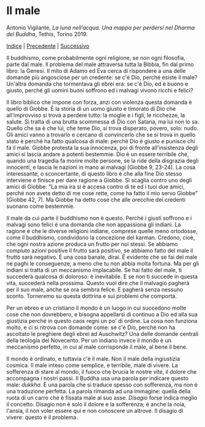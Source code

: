 # Il male

Antonio Vigilante, _La luna nell’acqua. Una mappa per perdersi nel Dharma del Buddha_, Tethis, Torino 2019.

[Indice](index.md) | [Precedente](il-male.md) | [Successivo](psicoterapia.md)

Il buddhismo, come probabilmente ogni religione, se non ogni filosofia, parte dal male. Il problema del male attraversa tutta la Bibbia, fin dal primo libro: la Genesi. Il mito di Adamo ed Eva cerca di rispondere a una delle domande più angosciose per un credente: se c'è Dio, perché esiste il male? Un'altra domanda che tormentava gli ebrei era: se c'è Dio, ed è buono e giusto, perché gli uomini buoni soffrono ed i malvagi vivono ricchi e felici?

Il libro biblico che impone con forza, anzi con violenza questa domanda è quello di Giobbe. È la storia di un uomo giusto e timorato di Dio che all'improvviso si trova a perdere tutto: la moglie e i figli, le ricchezze, la salute. Si tratta di una brutta scommessa di Dio con Satana, ma lui non lo sa. Quello che sa è che lui, che teme Dio, si trova disperato, povero, solo: nudo. Gli amici vanno a trovarlo e cercano di convincerlo che se si trova in quello stato è perché ha fatto qualcosa di male: perché Dio è giusto e punisce chi fa il male. Giobbe protesta la sua innocenza, poi di fronte all'insistenza degli amici si lascia andare a potenti bestemmie. Dio è un essere terribile che, quando una tragedia fa morire molte persone, se la ride della disgrazia degli innocenti, e lascia le nazioni in mano ai malvagi (Giobbe 9, 23-24). La cosa interessante, o sconcertante, di questo libro è che alla fine Dio stesso interviene e finisce per dare ragione a Giobbe. Si scaglia contro uno degli amici di Giobbe: "La mia ira si è accesa contro di te ed i tuoi due amici, perché non avete detto di me cose rette, come ha fatto il mio servo Giobbe" (Giobbe 42, 7). Ma Giobbe ha detto cose che alle orecchie dei credenti suonano come bestemmie.

Il male da cui parte il buddhismo non è questo. Perché i giusti soffrono e i malvagi sono felici è una domanda che non appassiona gli indiani. La ragione è che le diverse religioni indiane, comprese quelle meno ortodosse, come il buddhismo, condividono la concezione del karman. Credono, cioè, che ogni nostra azione produca un frutto per noi stessi. Se abbiamo compiuto azioni positive il frutto sarà positivo, se abbiamo fatto del male il frutto sarà negativo. È una cosa banale, dirai. È evidente che se fai del male ne paghi le conseguenze, a meno che tu non abbia molta fortuna. Ma per gli indiani si tratta di un meccanismo implacabile. Se hai fatto del male, ti succederà qualcosa di doloroso: è inevitabile. E se non ti succede in questa vita, succederà nella prossima. Questo vuol dire che il malvagio pagherà per il suo male, anche se ora sembra felice. E pagherà senza nessuno sconto. Torneremo su questa dottrina e sui problemi che comporta.

Per un ebreo e un cristiano il mondo è un luogo in cui succedono molte cose che non dovrebbero, e bisogna appellarsi di continuo a Dio ed alla sua giustizia perché in questo caos regni un po' di ordine. La cosa non funziona molto, e ci si ritrova con domande come: se c'è Dio, perché non ha ascoltato le preghiere degli ebrei ad Auschwitz? Una delle domande centrali della teologia del Novecento. Per un indiano invece il mondo è un meccanismo perfetto, in cui al male corrisponde il male, al bene il bene.

Il mondo è ordinato, e tuttavia c'è il male. Non il male della ingiustizia cosmica. Il male inteso come semplice, e terribile, male di vivere. La sofferenza di stare al mondo, il fuoco che brucia le nostre vite, il dolore che accompagna i nostri passi. Il Buddha usa una parola per indicare questo male: _dukkha_. È una parola che si traduce spesso con sofferenza, ma non è una traduzione perfetta. La parola rimanda ad una immagine: quella della ruota di un carro che è fissata male al suo asse. _Disagio_ forse indica meglio il concetto. Disagio non è solo il dolore e la sofferenza; è anche la noia, l'ansia, il non voler essere qui e non conoscere un altrove. Il disagio di vivere: questo è il problema.
